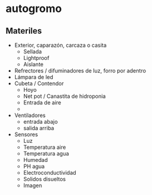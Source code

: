 # autogromo

## Materiles

  - Exterior, caparazón, carcaza o casita
    - Sellada
    - Lightproof  
    - Aislante
  - Refrectores / difuminadores de luz, forro por adentro
  - Lámpara de led 
  - Cubeta / Contendor
    - Hoyo 
    - Net pot / Canastita de hidroponia
    - Entrada de aire
    - 
  - Ventiladores 
    - entrada abajo
    - salida arriba
  - Sensores
    - Luz
    - Temperatura aire
    - Temperatura agua
    - Humedad
    - PH agua
    - Electroconductividad
    - Solidos disueltos
    - Imagen
    
